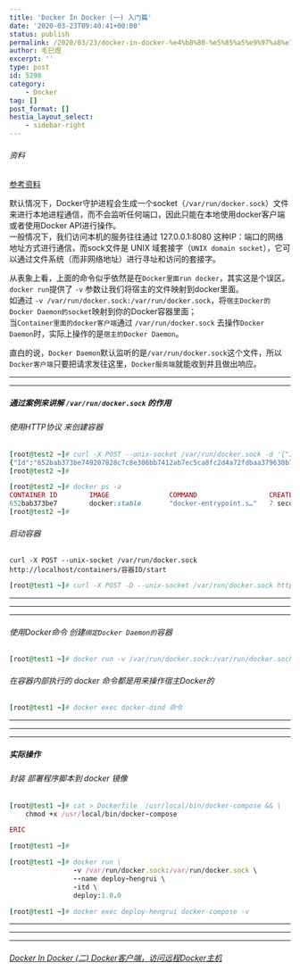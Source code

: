 ```yaml
---
title: 'Docker In Docker (一) 入门篇'
date: '2020-03-23T09:40:41+00:00'
status: publish
permalink: /2020/03/23/docker-in-docker-%e4%b8%80-%e5%85%a5%e9%97%a8%e7%af%87
author: 毛巳煜
excerpt: ''
type: post
id: 5298
category:
    - Docker
tag: []
post_format: []
hestia_layout_select:
    - sidebar-right
---
```

###### 资料

[参考资料](https://www.jianshu.com/p/43ffba076bc9 "参考资料")

 默认情况下，Docker守护进程会生成一个socket（`/var/run/docker.sock`）文件来进行本地进程通信，而不会监听任何端口，因此只能在本地使用docker客户端或者使用Docker API进行操作。  
 一般情况下，我们访问本机的服务往往通过 127.0.0.1:8080 这种IP：端口的网络地址方式进行通信，而sock文件是 UNIX 域套接字（`UNIX domain socket`），它可以通过文件系统（而非网络地址）进行寻址和访问的套接字。

 从表象上看，上面的命令似乎依然是在`Docker里面run docker`，其实这是个误区。  
`docker run`提供了 `-v` 参数让我们将宿主的文件映射到docker里面。  
 如通过 `-v /var/run/docker.sock:/var/run/docker.sock`，将`宿主Docker的Docker Daemon的socket`映射到你的Docker容器里面；  
 当`Container里面的docker客户端`通过 `/var/run/docker.sock` 去操作`Docker Daemon`时，实际上操作的是`宿主的Docker Daemon`。

 直白的说，`Docker Daemon`默认监听的是`/var/run/docker.sock`这个文件，所以`Docker客户端`只要把请求发往这里，`Docker服务端`就能收到并且做出响应。

- - - - - -

- - - - - -

##### 通过案例来讲解 `/var/run/docker.sock` 的作用

###### 使用HTTP协议 来创建容器

```ruby
[root@test2 ~]# curl -X POST --unix-socket /var/run/docker.sock -d '{"Image":"docker:stable"}' -H 'Content-Type: application/json' http://localhost/containers/create
{"Id":"652bab373be749207828c7c8e306bb7412ab7ec5ca8fc2d4a72fdbaa379630b7","Warnings":null}
[root@test2 ~]#

[root@test2 ~]# docker ps -a
CONTAINER ID        IMAGE               COMMAND                  CREATED             STATUS              PORTS               NAMES
652bab373be7        docker:stable       "docker-entrypoint.s…"   7 seconds ago       Created                                 confident_brahmagupta
[root@test2 ~]#

```

###### 启动容器

`curl -X POST --unix-socket /var/run/docker.sock http://localhost/containers/容器ID/start`

```ruby
[root@test1 ~]# curl -X POST -D --unix-socket /var/run/docker.sock http://localhost/containers/652bab373be7/start

```

- - - - - -

- - - - - -

- - - - - -

###### 使用Docker命令 创建`绑定Docker Daemon的`容器

```ruby
[root@test1 ~]# docker run -v /var/run/docker.sock:/var/run/docker.sock --name docker-dind -itd docker:stable

```

###### 在容器内部执行的 docker 命令都是用来操作宿主Docker的

```ruby
[root@test1 ~]# docker exec docker-dind 命令

```

- - - - - -

- - - - - -

- - - - - -

##### 实际操作

###### 封装 部署程序脚本到 docker 镜像

```ruby
[root@test1 ~]# cat > Dockerfile  /usr/local/bin/docker-compose && \
    chmod +x /usr/local/bin/docker-compose

ERIC

[root@test1 ~]#

```

```ruby
[root@test1 ~]# docker run \
                -v /var/run/docker.sock:/var/run/docker.sock \
                --name deploy-hengrui \
                -itd \
                deploy:1.0.0

```

```ruby
[root@test1 ~]# docker exec deploy-hengrui docker-compose -v

```

- - - - - -

- - - - - -

- - - - - -

###### [Docker In Docker (二) Docker客户端，访问远程Docker主机](http://www.dev-share.top/2020/03/24/docker-in-docker-%E4%BA%8C-docker%E5%AE%A2%E6%88%B7%E7%AB%AF%EF%BC%8C%E8%AE%BF%E9%97%AE%E8%BF%9C%E7%A8%8Bdocker%E4%B8%BB%E6%9C%BA/ "Docker In Docker (二) Docker客户端，访问远程Docker主机")